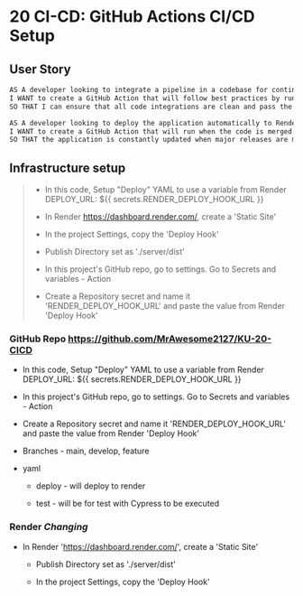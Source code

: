# 20 CI-CD: GitHub Actions CI/CD Setup

## User Story

```md
AS A developer looking to integrate a pipeline in a codebase for continuous integration and deployment, 
I WANT to create a GitHub Action that will follow best practices by running test cases when a Pull Request is made to the develop branch
SO THAT I can ensure that all code integrations are clean and pass the proper requirements.

AS A developer looking to deploy the application automatically to Render when code is merged from develop to main,
I WANT to create a GitHub Action that will run when the code is merged to main and automatically deploys to Render
SO THAT the application is constantly updated when major releases are made to the main branch.
```

## Infrastructure setup

> * In this code, Setup "Deploy" YAML to use a variable from Render DEPLOY_URL: ${{ secrets.RENDER_DEPLOY_HOOK_URL }}
>
> * In Render https://dashboard.render.com/, create a 'Static Site'
>
> * In the project Settings, copy the 'Deploy Hook'
>
> * Publish Directory set as './server/dist'
>
> * In this project's GitHub repo, go to settings. Go to Secrets and variables - Action
>
> * Create a Repository secret and name it 'RENDER_DEPLOY_HOOK_URL' and paste the value from Render 'Deploy Hook'

### GitHub Repo https://github.com/MrAwesome2127/KU-20-CICD

* In this code, Setup "Deploy" YAML to use a variable from Render DEPLOY_URL: ${{ secrets.RENDER_DEPLOY_HOOK_URL }}

* In this project's GitHub repo, go to settings. Go to Secrets and variables - Action

* Create a Repository secret and name it 'RENDER_DEPLOY_HOOK_URL' and paste the value from Render 'Deploy Hook'
  
* Branches - main, develop, feature

* yaml

  * deploy - will deploy to render

  * test - will be for test with Cypress to be executed

### Render *Changing*

* In Render 'https://dashboard.render.com/', create a 'Static Site'

  * Publish Directory set as './server/dist'

  * In the project Settings, copy the 'Deploy Hook'